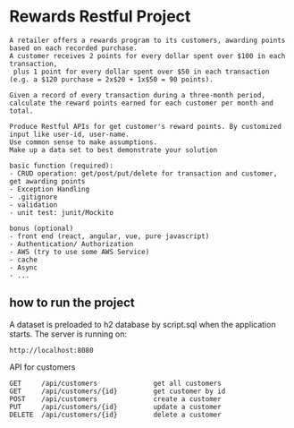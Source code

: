 # Rewards Restful Project

    A retailer offers a rewards program to its customers, awarding points based on each recorded purchase.
    A customer receives 2 points for every dollar spent over $100 in each transaction,
     plus 1 point for every dollar spent over $50 in each transaction (e.g. a $120 purchase = 2x$20 + 1x$50 = 90 points).

    Given a record of every transaction during a three-month period, calculate the reward points earned for each customer per month and total.

    Produce Restful APIs for get customer's reward points. By customized input like user-id, user-name.
    Use common sense to make assumptions.
    Make up a data set to best demonstrate your solution

    basic function (required):
    - CRUD operation: get/post/put/delete for transaction and customer, get awarding points
    - Exception Handling
    - .gitignore
    - validation
    - unit test: junit/Mockito

    bonus (optional)
    - front end (react, angular, vue, pure javascript)
    - Authentication/ Authorization
    - AWS (try to use some AWS Service)
    - cache
    - Async
    - ...


## how to run the project
A dataset is preloaded to h2 database by script.sql when the application starts. 
The server is running on:
    
    http://localhost:8080
    
API for customers

    GET     /api/customers              get all customers
    GET     /api/customers/{id}         get customer by id
    POST    /api/customers              create a customer
    PUT     /api/customers/{id}         update a customer
    DELETE  /api/customers/{id}         delete a customer